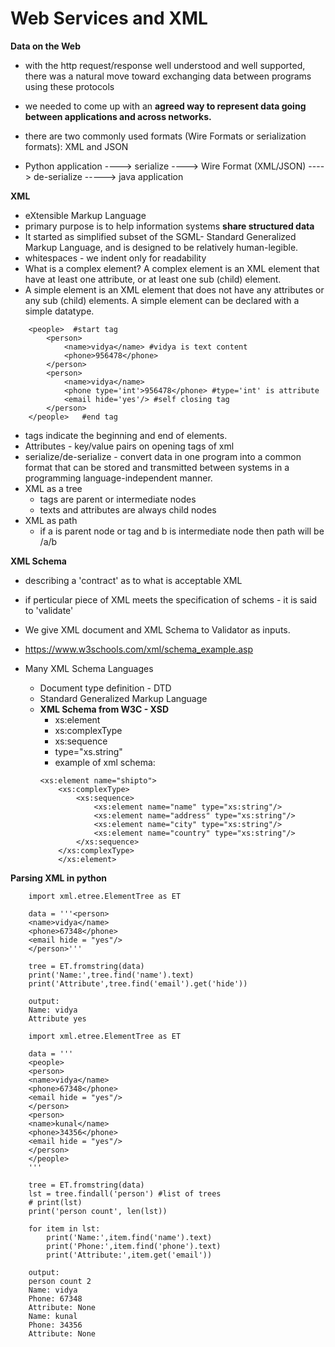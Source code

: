 # Web Services and XML

**Data on the Web**
- with the http request/response well understood and well supported, there was a natural move toward exchanging data between programs using these protocols
- we needed to come up with an **agreed way to represent data going between applications and across networks.**
- there are two commonly used formats (Wire Formats or serialization formats): XML and JSON

- Python application ----> serialize ----> Wire Format (XML/JSON) ----> de-serialize -----> java application

**XML**
- eXtensible Markup Language
- primary purpose is to help information systems **share structured data**
- It started as simplified subset of the SGML- Standard Generalized Markup Language, and is designed to be relatively human-legible.
- whitespaces - we indent only for readability
- What is a complex element? A complex element is an XML element that have at least one attribute, or at least one sub (child) element.
- A simple element is an XML element that does not have any attributes or any sub (child) elements. A simple element can be declared with a simple datatype. 

```
    <people>  #start tag
        <person>
            <name>vidya</name> #vidya is text content
            <phone>956478</phone>
        </person>
        <person>
            <name>vidya</name>
            <phone type='int'>956478</phone> #type='int' is attribute
            <email hide='yes'/> #self closing tag
        </person>
    </people>   #end tag
```
- tags indicate the beginning and end of elements.
- Attributes - key/value pairs on opening tags of xml
- serialize/de-serialize - convert data in one program into a common format that can be stored and transmitted between systems in a programming language-independent manner.
- XML as a tree
    - tags are parent or intermediate nodes
    - texts and attributes are always child nodes
- XML as path
    - if a is parent node or tag and b is intermediate node then path will be /a/b

**XML Schema**
- describing a 'contract' as to what is acceptable XML
- if perticular piece of XML meets the specification of schems - it is said to 'validate'
- We give XML document and XML Schema to Validator as inputs.
- https://www.w3schools.com/xml/schema_example.asp

- Many XML Schema Languages
    - Document type definition - DTD
    - Standard Generalized Markup Language
    - **XML Schema from W3C - XSD**
        - xs:element
        - xs:complexType
        - xs:sequence
        - type="xs.string"
        - example of xml schema:
        ```
        <xs:element name="shipto">
            <xs:complexType>
                <xs:sequence>
                    <xs:element name="name" type="xs:string"/>
                    <xs:element name="address" type="xs:string"/>
                    <xs:element name="city" type="xs:string"/>
                    <xs:element name="country" type="xs:string"/>
                </xs:sequence>
            </xs:complexType>
            </xs:element>
        ```

**Parsing XML in python**

```
    import xml.etree.ElementTree as ET

    data = '''<person>
    <name>vidya</name>
    <phone>67348</phone>
    <email hide = "yes"/>
    </person>'''

    tree = ET.fromstring(data)
    print('Name:',tree.find('name').text)
    print('Attribute',tree.find('email').get('hide'))

    output:
    Name: vidya
    Attribute yes
```

```
    import xml.etree.ElementTree as ET

    data = '''
    <people>
    <person>
    <name>vidya</name>
    <phone>67348</phone>
    <email hide = "yes"/>
    </person>
    <person>
    <name>kunal</name>
    <phone>34356</phone>
    <email hide = "yes"/>
    </person>
    </people>
    '''

    tree = ET.fromstring(data)
    lst = tree.findall('person') #list of trees
    # print(lst)
    print('person count', len(lst))

    for item in lst:
        print('Name:',item.find('name').text)
        print('Phone:',item.find('phone').text)
        print('Attribute:',item.get('email'))

    output:
    person count 2
    Name: vidya
    Phone: 67348
    Attribute: None
    Name: kunal
    Phone: 34356
    Attribute: None
```



